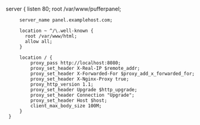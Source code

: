 server {
         listen 80;
         root /var/www/pufferpanel;

         server_name panel.examplehost.com;

         location ~ ^/\.well-known {
           root /var/www/html;
           allow all;
         }

         location / {
             proxy_pass http://localhost:8080;
             proxy_set_header X-Real-IP $remote_addr;
             proxy_set_header X-Forwarded-For $proxy_add_x_forwarded_for;
             proxy_set_header X-Nginx-Proxy true;
             proxy_http_version 1.1;
             proxy_set_header Upgrade $http_upgrade;
             proxy_set_header Connection "Upgrade";
             proxy_set_header Host $host;
             client_max_body_size 100M;
         }
     }